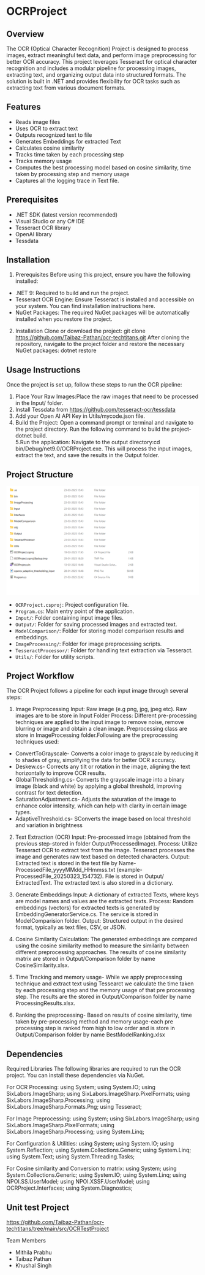 # OCRProject

## Overview
The OCR (Optical Character Recognition) Project is designed to process images, extract meaningful text data, and perform image preprocessing for better OCR accuracy. This project leverages Tesseract for optical character recognition and includes a modular pipeline for processing images, extracting text, and organizing output data into structured formats. The solution is built in .NET and provides flexibility for OCR tasks such as extracting text from various document formats.

## Features
- Reads image files
- Uses OCR to extract text
- Outputs recognized text to  file
- Generates Embeddings for extracted Text
- Calculates cosine similarity
- Tracks time taken by each processing step
- Tracks memory usage
- Computes the best processing model based on cosine similarity, time taken by processing step and memory usage
- Captures all the logging trace in Text file.

## Prerequisites
- .NET SDK (latest version recommended)
- Visual Studio or any C# IDE
- Tesseract OCR library 
- OpenAI library
- Tessdata

## Installation
1. Prerequisites
Before using this project, ensure you have the following installed:
- .NET 9: Required to build and run the project.
- Tesseract OCR Engine: Ensure Tesseract is installed and accessible on your system. You can find installation instructions here.
- NuGet Packages: The required NuGet packages will be automatically installed when you restore the project.
  
2. Installation
Clone or download the project:
git clone https://github.com/Taibaz-Pathan/ocr-techtitans.git
After cloning the repository, navigate to the project folder and restore the necessary NuGet packages:
dotnet restore

## Usage Instructions
Once the project is set up, follow these steps to run the OCR pipeline:
1. Place Your Raw Images:Place the raw images that need to be processed in the Input/ folder. 
2. Install Tessdata from https://github.com/tesseract-ocr/tessdata
3. Add your Open AI API Key in Utils/mycode.json file. 
4. Build the Project: Open a command prompt or terminal and navigate to the project directory. Run the following command to build the project- dotnet build.   
5.Run the application: Navigate to the output directory:cd bin/Debug/net9.0/OCRProject.exe. This will process the input images, extract the text, and save the results in the Output folder.


## Project Structure
![Project Structure](./assets/ProjectFolderStructure.png)  
- `OCRProject.csproj`: Project configuration file.
- `Program.cs`: Main entry point of the application.
- `Input/`: Folder containing input image files.
- `Output/`: Folder for saving processed images and extracted text.
- `ModelComparison/`: Folder for storing model comparison results and embeddings.
- `ImageProcessing/`: Folder for image preprocessing scripts.
- `TesseractProcessor/`: Folder for handling text extraction via Tesseract.
- `Utils/`: Folder for utility scripts.

## Project Workflow
The OCR Project follows a pipeline for each input image through several steps:
1. Image Preprocessing
Input: Raw image (e.g png, jpg, jpeg etc). Raw images are to be store in Input Folder
Process: Different pre-processing techniques are applied to the input image to remove noise, remove blurring or image and obtain a clean image. Preprocessing class     are store in ImageProcessing folder.Following are the preprocessing techniques used:
- ConvertToGrayscale- Converts a color image to grayscale by reducing it to shades of gray, simplifying the data for better OCR accuracy.
- Deskew.cs- Corrects any tilt or rotation in the image, aligning the text horizontally to improve OCR results.
- GlobalThresholding.cs- Converts the grayscale image into a binary image (black and white) by applying a global threshold, improving contrast for text detection.
- SaturationAdjustment.cs- Adjusts the saturation of the image to enhance color intensity, which can help with clarity in certain image types.
- AdaptiveThreshold.cs- SConverts the image based on local threshold and variation in brightness


2. Text Extraction (OCR)
Input: Pre-processed image (obtained from the previous step-stored in folder Output/ProcessedImage).
Process: 
Utilize Tesseract OCR to extract text from the image.
Tesseract processes the image and generates raw text based on detected characters.
Output: Extracted text is stored in the text file by Name- ProcessedFile_yyyyMMdd_HHmmss.txt (example-ProcessedFile_20250323_154732). File is stored in Output/ ExtractedText. The extracted text is also stored in a dictionary.

3. Generate Embeddings
Input: A dictionary of extracted Texts, where keys are model names and values are the extracted texts.
Process: Random embeddings (vectors) for extracted texts is generated by EmbeddingGeneratorService.cs. The service is stored in ModelComparision folder.
Output: Structured output in the desired format, typically as text files, CSV, or JSON.

4. Cosine Similarity Calculation: The generated embeddings are compared using the cosine similarity method to measure the similarity between different preprocessing approaches. The results of cosine similarity matrix are stored in Output/Comparison folder by name CosineSimilarity.xlsx.

5. Time Tracking and memory usage- While we apply preprocessing technique and extract text using Tessearct we calculate the time taken by each processing step and the memory usage of that pre processing step. The results are the stored in Output/Comparison folder by name ProcessingResults.xlsx.

6. Ranking the preprocessing- Based on results of cosine similarity, time taken by pre-processing method and memory usage-each pre processing step is ranked from high to low order and is store in Output/Comparison folder by name BestModelRanking.xlsx

## Dependencies
Required Libraries
The following libraries are required to run the OCR project. You can install these dependencies via NuGet.

For OCR Processing:
using System;
using System.IO;
using SixLabors.ImageSharp;
using SixLabors.ImageSharp.PixelFormats;
using SixLabors.ImageSharp.Processing;
using SixLabors.ImageSharp.Formats.Png;
using Tesseract;

For Image Preprocessing:
using System;
using SixLabors.ImageSharp;
using SixLabors.ImageSharp.PixelFormats;
using SixLabors.ImageSharp.Processing; 
using System.Linq;

For Configuration & Utilities:
using System;
using System.IO;
using System.Reflection;
using System.Collections.Generic;
using System.Linq;
using System.Text;
using System.Threading.Tasks;

For Cosine similarity and Conversion to matrix:
using System;
using System.Collections.Generic;
using System.IO;
using System.Linq;
using NPOI.SS.UserModel;
using NPOI.XSSF.UserModel;
using OCRProject.Interfaces;
using System.Diagnostics;

## Unit test Project
https://github.com/Taibaz-Pathan/ocr-techtitans/tree/main/src/OCRTestProject

Team Members
* Mithila Prabhu
* Taibaz Pathan
* Khushal Singh
